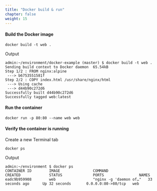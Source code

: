 ```yaml
---
title: "Docker build & run"
chapter: false
weight: 15
---
```


#### Build the Docker image
```
docker build -t web .
```

Output
```
admin:~/environment/docker-example (master) $ docker build -t web .
Sending build context to Docker daemon  65.54kB
Step 1/2 : FROM nginx:alpine
 ---> b6753551581f
Step 2/2 : COPY index.html /usr/share/nginx/html
 ---> Using cache
 ---> d44b90c272d6
Successfully built d44b90c272d6
Successfully tagged web:latest
```

#### Run the container
```
docker run -p 80:80 --name web web
```

#### Verify the container is running
Create a new Terminal tab

```
docker ps
```

Output
```
admin:~/environment $ docker ps
CONTAINER ID        IMAGE               COMMAND                  CREATED             STATUS              PORTS                NAMES
eadc9b959908        web                 "nginx -g 'daemon of…"   33 seconds ago      Up 32 seconds       0.0.0.0:80->80/tcp   web
```
